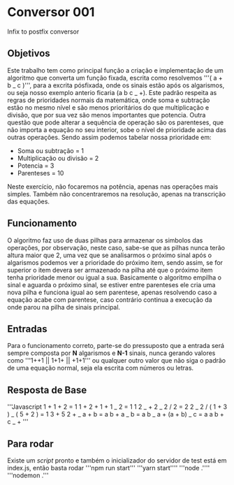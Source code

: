 # Conversor 001

Infix to postfix conversor

## Objetivos

Este trabalho tem como principal função a criação e implementação de um algoritmo que converta um função fixada, escrita como resolvemos '''( a + b _ c )''', para a excrita pósfixada, onde os sinais estão após os algarismos, ou seja nosso exemplo anterio ficaria (a b c _ +).
Este padrão respeita as regras de prioridades normais da matemática, onde soma e subtração estão no mesmo nível e são menos prioritários do que multiplicação e divisão, que por sua vez são menos importantes que potencia. Outra questão que pode alterar a sequência de operação são os parenteses, que não importa a equação no seu interior, sobe o nível de prioridade acima das outras operações.
Sendo assim podemos tabelar nossa prioridade em:

- Soma ou subtração = 1
- Multiplicação ou divisão = 2
- Potencia = 3
- Parenteses = 10

Neste exercício, não focaremos na potência, apenas nas operações mais simples. Também não concentraremos na resolução, apenas na transcrição das equações.

## Funcionamento

O algoritmo faz uso de duas pilhas para armazenar os simbolos das operações, por observação, neste caso, sabe-se que as pilhas nunca terão altura maior que 2, uma vez que se analisarmos o próximo sinal após o algarismos podemos ver a prioridade do próximo item, sendo assim, se for superior o item devera ser armazenado na pilha até que o próximo item tenha prioridade menor ou igual a sua.
Basicamente o algoritmo empilha o sinal e aguarda o próximo sinal, se estiver entre parenteses ele cria uma nova pilha e funciona igual ao sem parentese, apenas resolvendo caso a equação acabe com parentese, caso contrário continua a execução da onde parou na pilha de sinais principal.

## Entradas

Para o funcionamento correto, parte-se do pressuposto que a entrada será sempre composta por **N** algarismos e **N-1** sinais, nunca gerando valores como '''1++1 || 1+1+ || +1+1''' ou qualquer outro valor que não siga o padrão de uma equação normal, seja ela escrita com números ou letras.

## Resposta de Base

'''Javascript
1 + 1 + 2 = 1 1 + 2 +
1 + 1 _ 2 = 1 1 2 _ +
2 _ 2 / 2 = 2 2 _ 2 /
( 1 + 3 ) _ ( 5 + 2 ) = 1 3 + 5 2 + _
a + b = a b +
a _ b = a b _
a + (a + b) _ c = a a b + c _ +
'''

## Para rodar

Existe um _script_ pronto e também o inicializador do servidor de test está em index.js, então basta rodar
'''npm run start'''
'''yarn start''''
'''node .''''
'''nodemon .'''
